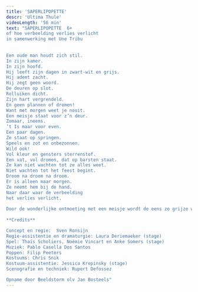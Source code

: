 ```yaml
---
title: 'SAPERLIPOPETTE'
descr: 'Ultima Thule'
videoLength: '56 min'
text: "SAPERLIPOPETTE  6+  
of hoe verbeelding verlies verlicht  
in samenwerking met Une Tribu  
  
  
Een oude man houdt zich stil.  
In zijn kamer.  
In zijn hoofd.  
Hij leeft zijn dagen in zwart-wit en grijs.  
Hij ademt zacht.  
Hij zegt geen woord.  
De deuren op slot.  
Rolluiken dicht.  
Zijn hart vergrendeld.  
En geen plannen of dromen!  
Want met morgen weet je nooit.  
Een meisje staat voor z’n deur.  
Zomaar, ineens.  
’t Is maar voor even.  
Een paar dagen.  
Ze staat op springen.  
Speels en zot en onbezonnen.  
Wild ook!  
Vol kleur en gensters sterrenstof.  
Een vat, vol dromen, dat op barsten staat.  
Ze kan niet wachten tot ze alles weet.  
Niet wachten tot het feest begint.  
Droom na droom na droom.  
Er is alleen maar morgen.  
Ze neemt hem bij de hand.  
Naar daar waar de verbeelding  
het verlies verlicht.  
  
Door de wonderlijke ontmoeting met een meisje wordt de eens zo grijze wereld van een oude man met een groot verdriet, beetje bij beetje terug gevuld met kleur.  
  
**Credits**

Concept en regie:  Sven Ronsijn  
Regie-assistentie en dramaturgie: Laura Deriemaeker (stage)  
Spel: Thaïs Scholiers, Noémie Vincart en Anke Somers (stage)  
Muziek: Pablo Casella Dos Santos  
Poppen: Filip Peeters  
Kostuums: Chris Snik  
Kostuum-assistentie: Jessica Krepinsky (stage)  
Scenografie en techniek: Rupert Defossez

Opname door Beeldstorm olv Jan Bosteels"
---
```

